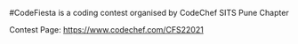 #CodeFiesta is a coding contest organised by CodeChef SITS Pune Chapter

Contest Page: https://www.codechef.com/CFS22021
